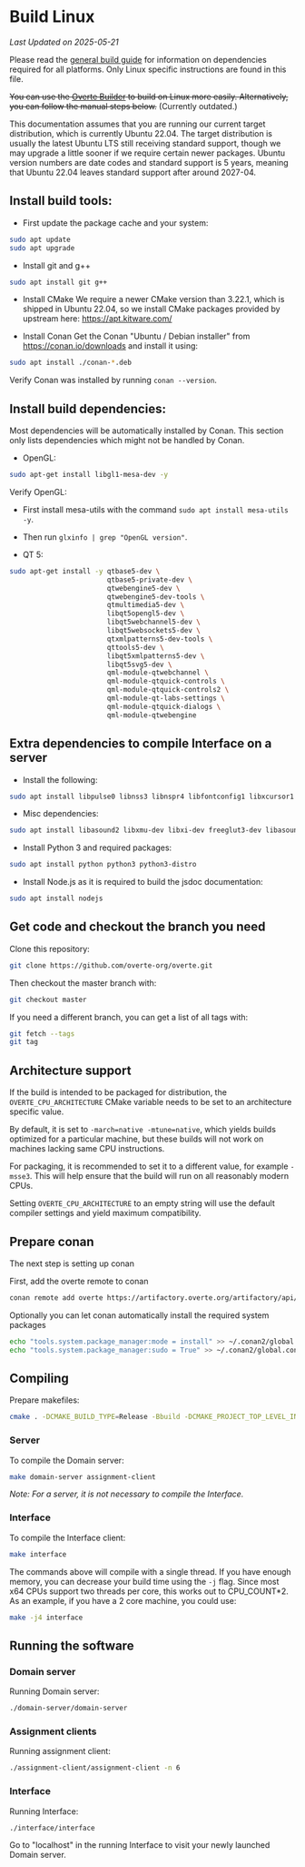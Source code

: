 <!--
Copyright 2013-2019 High Fidelity, Inc.
Copyright 2019-2022 Vircadia contributors
Copyright 2021-2025 Overte e.V.
SPDX-License-Identifier: Apache-2.0
-->

# Build Linux

*Last Updated on 2025-05-21*

Please read the [general build guide](BUILD.md) for information on dependencies required for all platforms. Only Linux specific instructions are found in this file.

~~You can use the [Overte Builder](https://github.com/overte-org/overte-builder) to build on Linux more easily. Alternatively, you can follow the manual steps below.~~ (Currently outdated.)

This documentation assumes that you are running our current target distribution, which is currently Ubuntu 22.04. The target distribution is usually the latest Ubuntu LTS still receiving standard support, though we may upgrade a little sooner if we require certain newer packages. Ubuntu version numbers are date codes and standard support is 5 years, meaning that Ubuntu 22.04 leaves standard support after around 2027-04.

## Install build tools:

-  First update the package cache and your system:
```bash
sudo apt update
sudo apt upgrade
```

-  Install git and g++
```bash
sudo apt install git g++
```

-  Install CMake
We require a newer CMake version than 3.22.1, which is shipped in Ubuntu 22.04, so we install CMake packages provided by upstream here: https://apt.kitware.com/

-  Install Conan
Get the Conan "Ubuntu / Debian installer" from https://conan.io/downloads and install it using:
```bash
sudo apt install ./conan-*.deb
```
Verify Conan was installed by running `conan --version`.

## Install build dependencies:
Most dependencies will be automatically installed by Conan. This section only lists dependencies which might not be handled by Conan.

- OpenGL:
```bash
sudo apt-get install libgl1-mesa-dev -y
```
Verify OpenGL:
  - First install mesa-utils with the command `sudo apt install mesa-utils -y`.
  - Then run `glxinfo | grep "OpenGL version"`.


- QT 5:
```bash
sudo apt-get install -y qtbase5-dev \
                        qtbase5-private-dev \
                        qtwebengine5-dev \
                        qtwebengine5-dev-tools \
                        qtmultimedia5-dev \
                        libqt5opengl5-dev \
                        libqt5webchannel5-dev \
                        libqt5websockets5-dev \
                        qtxmlpatterns5-dev-tools \
                        qttools5-dev \
                        libqt5xmlpatterns5-dev \
                        libqt5svg5-dev \
                        qml-module-qtwebchannel \
                        qml-module-qtquick-controls \
                        qml-module-qtquick-controls2 \
                        qml-module-qt-labs-settings \
                        qml-module-qtquick-dialogs \
                        qml-module-qtwebengine
```


## Extra dependencies to compile Interface on a server


- Install the following:
```bash
sudo apt install libpulse0 libnss3 libnspr4 libfontconfig1 libxcursor1 libxcomposite1 libxtst6 libxslt1.1
```

-  Misc dependencies:
```bash
sudo apt install libasound2 libxmu-dev libxi-dev freeglut3-dev libasound2-dev libjack0 libjack-dev libxrandr-dev libudev-dev libssl-dev zlib1g-dev
```

-  Install Python 3 and required packages:
```bash
sudo apt install python python3 python3-distro
```

-  Install Node.js as it is required to build the jsdoc documentation:
```bash
sudo apt install nodejs
```

## Get code and checkout the branch you need

Clone this repository:
```bash
git clone https://github.com/overte-org/overte.git
```

Then checkout the master branch with:
```bash
git checkout master
```

If you need a different branch, you can get a list of all tags with:
```bash
git fetch --tags
git tag
```

## Architecture support

If the build is intended to be packaged for distribution, the `OVERTE_CPU_ARCHITECTURE`
CMake variable needs to be set to an architecture specific value.

By default, it is set to `-march=native -mtune=native`, which yields builds optimized for a particular
machine, but these builds will not work on machines lacking same CPU instructions.

For packaging, it is recommended to set it to a different value, for example `-msse3`. This will help ensure that the build will run on all reasonably modern CPUs.

Setting `OVERTE_CPU_ARCHITECTURE` to an empty string will use the default compiler settings and yield maximum compatibility.


## Prepare conan

The next step is setting up conan

First, add the overte remote to conan
```bash
conan remote add overte https://artifactory.overte.org/artifactory/api/conan/overte -f
```

Optionally you can let conan automatically install the required system packages
```bash
echo "tools.system.package_manager:mode = install" >> ~/.conan2/global.conf
echo "tools.system.package_manager:sudo = True" >> ~/.conan2/global.conf
```

## Compiling

Prepare makefiles:
```bash
cmake . -DCMAKE_BUILD_TYPE=Release -Bbuild -DCMAKE_PROJECT_TOP_LEVEL_INCLUDES="cmake/conan_provider.cmake"
```

### Server

To compile the Domain server:
```bash
make domain-server assignment-client
```

*Note: For a server, it is not necessary to compile the Interface.*

### Interface

To compile the Interface client:
```bash
make interface
```

The commands above will compile with a single thread. If you have enough memory, you can decrease your build time using the `-j` flag. Since most x64 CPUs support two threads per core, this works out to CPU_COUNT*2. As an example, if you have a 2 core machine, you could use:
```bash
make -j4 interface
```

## Running the software

### Domain server

Running Domain server:
```bash
./domain-server/domain-server
```

### Assignment clients

Running assignment client:
```bash
./assignment-client/assignment-client -n 6
```

### Interface

Running Interface:
```bash
./interface/interface
```

Go to "localhost" in the running Interface to visit your newly launched Domain server.

